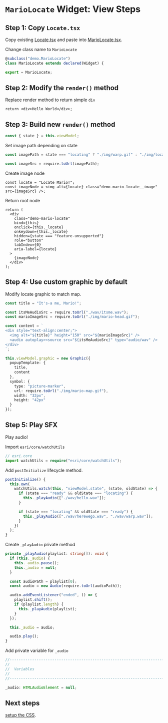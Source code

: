 # `MarioLocate` Widget: View Steps

## Step 1: Copy `Locate.tsx`

Copy existing [Locate.tsx](Locate.tsx.txt) and paste into [MarioLocate.tsx](../mario-locate-start/app/MarioLocate.tsx).

Change class name to `MarioLocate`

```ts
@subclass("demo.MarioLocate")
class MarioLocate extends declared(Widget) {
```

```ts
export = MarioLocate;
```

## Step 2: Modify the `render()` method

Replace render method to return simple `div`

```tsx
return <div>Hello World</div>;
```

## Step 3: Build new `render()` method

```ts
const { state } = this.viewModel;
```

Set image path depending on state

```ts
const imagePath = state === "locating" ? "./img/warp.gif" : "./img/locate.png";

const imageSrc = require.toUrl(imagePath);
```

Create image node

```tsx
const locate = "Locate Mario!";
const imageNode = <img alt={locate} class="demo-mario-locate__image" src={imageSrc} />;
```

Return root node

```tsx
return (
  <div
    class="demo-mario-locate"
    bind={this}
    onclick={this._locate}
    onkeydown={this._locate}
    hidden={state === "feature-unsupported"}
    role="button"
    tabIndex={0}
    aria-label={locate}
  >
    {imageNode}
  </div>
);
```

## Step 4: Use custom graphic by default

Modify locate graphic to match map.

```ts
const title = "It's-a me, Mario!";

const itsMeAudioSrc = require.toUrl("./wav/itsme.wav");
const marioImageSrc = require.toUrl("./img/mario-head.gif");

const content = `
<div style="text-align:center;">
  <img alt="${title}" height="150" src="${marioImageSrc}" />
  <audio autoplay><source src="${itsMeAudioSrc}" type="audio/wav" />
</div>
`;

this.viewModel.graphic = new Graphic({
  popupTemplate: {
    title,
    content
  },
  symbol: {
    type: "picture-marker",
    url: require.toUrl("./img/mario-map.gif"),
    width: "32px",
    height: "42px"
  }
});
```

## Step 5: Play SFX

Play audio!

Import `esri/core/watchUtils`

```ts
// esri.core
import watchUtils = require("esri/core/watchUtils");
```

Add `postInitialize` lifecycle method.

```ts
postInitialize() {
  this.own(
    watchUtils.watch(this, "viewModel.state", (state, oldState) => {
      if (state === "ready" && oldState === "locating") {
        this._playAudio(["./wav/hello.wav"]);
      }

      if (state === "locating" && oldState === "ready") {
        this._playAudio(["./wav/herewego.wav", "./wav/warp.wav"]);
      }
    })
  );
}
```

Create `_playAudio` private method

```ts
private _playAudio(playlist: string[]): void {
  if (this._audio) {
    this._audio.pause();
    this._audio = null;
  }

  const audioPath = playlist[0];
  const audio = new Audio(require.toUrl(audioPath));

  audio.addEventListener("ended", () => {
    playlist.shift();
    if (playlist.length) {
      this._playAudio(playlist);
    }
  });

  this._audio = audio;

  audio.play();
}
```

Add private variable for `_audio`

```ts
//--------------------------------------------------------------------------
//
//  Variables
//
//--------------------------------------------------------------------------

_audio: HTMLAudioElement = null;
```

## Next steps

[setup the CSS](3.css.md).
